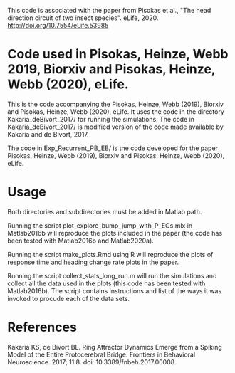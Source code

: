 This code is associated with the paper from Pisokas et al., "The head direction circuit of two insect species". eLife, 2020. http://doi.org/10.7554/eLife.53985

# Code used in Pisokas, Heinze, Webb 2019, Biorxiv and Pisokas, Heinze, Webb (2020), eLife. 

This is the code accompanying the Pisokas, Heinze, Webb (2019), Biorxiv and Pisokas, Heinze, Webb (2020), eLife. It uses the code in the directory Kakaria_deBivort_2017/ for running the simulations. The code in Kakaria_deBivort_2017/ is modified version of the code made available by Kakaria and de Bivort, 2017.

The code in Exp_Recurrent_PB_EB/ is the code developed for the paper Pisokas, Heinze, Webb (2019), Biorxiv and Pisokas, Heinze, Webb (2020), eLife.


# Usage

Both directories and subdirectories must be added in Matlab path. 

Running the script plot_explore_bump_jump_with_P_EGs.mlx in Matlab2016b will reproduce the plots included in the paper (the code has been tested with Matlab2016b and Matlab2020a). 

Running the script make_plots.Rmd using R will reproduce the plots of response time and heading change rate plots in the paper. 

Running the script collect_stats_long_run.m will run the simulations and collect all the data used in the plots (this code has been tested with Matlab2016b). The script contains instructions and list of the ways it was invoked to procude each of the data sets. 


# References
Kakaria KS, de Bivort BL. Ring Attractor Dynamics Emerge from a Spiking Model of the Entire Protocerebral Bridge. Frontiers in Behavioral Neuroscience. 2017; 11:8. doi: 10.3389/fnbeh.2017.00008.

